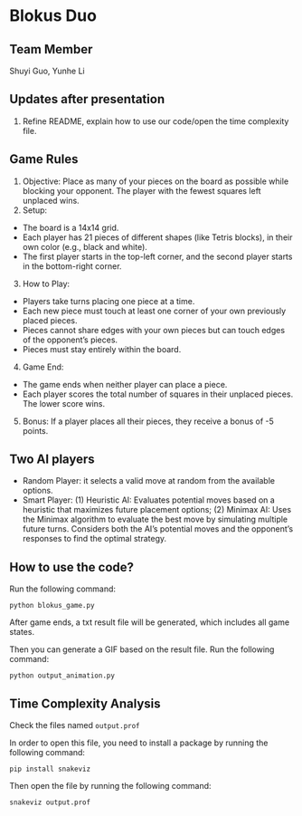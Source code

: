 # Blokus Duo
## Team Member
Shuyi Guo, Yunhe Li

## Updates after presentation
1. Refine README, explain how to use our code/open the time complexity file.


## Game Rules
1. Objective:
Place as many of your pieces on the board as possible while blocking your opponent. The player with the fewest squares left unplaced wins.
2. Setup:
* The board is a 14x14 grid.
* Each player has 21 pieces of different shapes (like Tetris blocks), in their own color (e.g., black and white).
* The first player starts in the top-left corner, and the second player starts in the bottom-right corner.
3.	How to Play:
* Players take turns placing one piece at a time.
* Each new piece must touch at least one corner of your own previously placed pieces.
* Pieces cannot share edges with your own pieces but can touch edges of the opponent’s pieces.
* Pieces must stay entirely within the board.
4.	Game End:
* The game ends when neither player can place a piece.
* Each player scores the total number of squares in their unplaced pieces. The lower score wins.
5.	Bonus:
If a player places all their pieces, they receive a bonus of -5 points.

## Two AI players
* Random Player: it selects a valid move at random from the available options.
* Smart Player: (1) Heuristic AI: Evaluates potential moves based on a heuristic that maximizes future placement options; (2) Minimax AI: Uses the Minimax algorithm to evaluate the best move by simulating multiple future turns. Considers both the AI’s potential moves and the opponent’s responses to find the optimal strategy.

## How to use the code?
Run the following command:

```python blokus_game.py```

After game ends, a txt result file will be generated, which includes all game states. 

Then you can generate a GIF based on the result file. Run the following command:

```python output_animation.py```

## Time Complexity Analysis
Check the files named ```output.prof```

In order to open this file, you need to install a package by running the following command:

```pip install snakeviz```

Then open the file by running the following command:

```snakeviz output.prof```